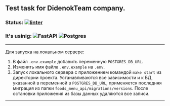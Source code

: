 ## Test task for DidenokTeam company.
### Status: [![linter](https://github.com/Morozov33/password_manager_api/actions/workflows/linter.yml/badge.svg)](https://github.com/Morozov33/password_manager_api/actions/workflows/linter.yml)
### It's usinig: ![FastAPI](https://img.shields.io/badge/FastAPI-005571?style=for-the-badge&logo=fastapi)  ![Postgres](https://img.shields.io/badge/postgres-%23316192.svg?style=for-the-badge&logo=postgresql&logoColor=white)
----
Для запуска на локальном сервере:
1. В файл `.env.example` добавить переменную `POSTGRES_DB_URL`.
2. Изменить имя файла `.env.example` на `.env`.
3. Запуск локального сервера с приложением командой `make start` из директории проекта. Устанавливаются все зависимости и к БД, указанной в переменной в `POSTGRES_DB_URL`, применяется последняя миграция из папки `foods_menu_api/migrations/versions`. После остановки приложения из базы данных удаляются все записи.
----
